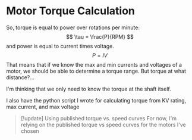 # Motor Torque Calculation

So, torque is equal to power over rotations per minute:
$$
\tau = \frac{P}{RPM}
$$
and power is equal to current times voltage.
$$
P = IV
$$
That means that if we know the max and min currents and voltages of a motor, we should be able to determine a torque range. But torque at what distance?…

I'm thinking that we only need to know the torque at the shaft itself.

I also have the python script I wrote for calculating torque from KV rating, max current, and max voltage


> [!update] Using published torque vs. speed curves
> For now, I'm relying on the published torque vs speed curves for the motors I've chosen
